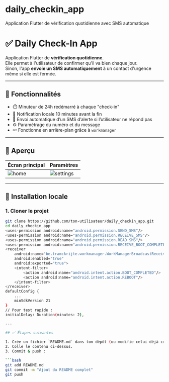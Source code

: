 # daily_checkin_app
Application Flutter de vérification quotidienne avec SMS automatique
# ✅ Daily Check-In App

Application Flutter de **vérification quotidienne**.  
Elle permet à l'utilisateur de confirmer qu'il va bien chaque jour.  
Sinon, l'app **envoie un SMS automatiquement** à un contact d'urgence même si elle est fermée.

---

## 🚀 Fonctionnalités

- ⏱️ Minuteur de 24h redémarré à chaque "check-in"
- 🔕 Notification locale 10 minutes avant la fin
- 📩 Envoi automatique d’un SMS d’alerte si l’utilisateur ne répond pas
- ⚙️ Paramétrage du numéro et du message
- 💤 Fonctionne en arrière-plan grâce à `workmanager`

---

## 📸 Aperçu

| Écran principal | Paramètres |
|-----------------|------------|
| ![home](https://via.placeholder.com/200x400?text=Check-In+UI) | ![settings](https://via.placeholder.com/200x400?text=Settings+UI) |

---

## 📱 Installation locale

### 1. Cloner le projet

```bash
git clone https://github.com/ton-utilisateur/daily_checkin_app.git
cd daily_checkin_app
<uses-permission android:name="android.permission.SEND_SMS"/>
<uses-permission android:name="android.permission.RECEIVE_SMS"/>
<uses-permission android:name="android.permission.READ_SMS"/>
<uses-permission android:name="android.permission.RECEIVE_BOOT_COMPLETED"/>
<receiver
    android:name="be.tramckrijte.workmanager.WorkManagerBroadcastReceiver"
    android:enabled="true"
    android:exported="true">
    <intent-filter>
        <action android:name="android.intent.action.BOOT_COMPLETED"/>
        <action android:name="android.intent.action.REBOOT"/>
    </intent-filter>
</receiver>
defaultConfig {
    ...
    minSdkVersion 21
}
// Pour test rapide : 
initialDelay: Duration(minutes: 2),

---

## ✅ Étapes suivantes

1. Crée un fichier `README.md` dans ton dépôt (ou modifie celui déjà créé).
2. Colle le contenu ci-dessus.
3. Commit & push :

```bash
git add README.md
git commit -m "Ajout du README complet"
git push
